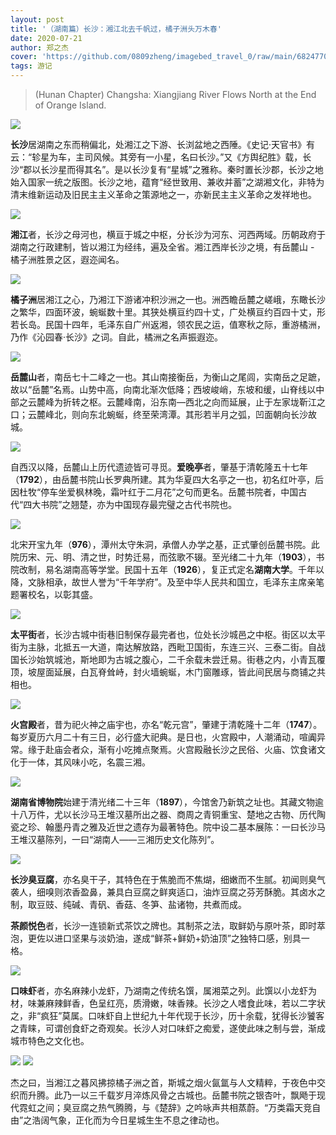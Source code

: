 ```yaml
---
layout: post
title: '（湖南篇）长沙：湘江北去千帆过，橘子洲头万木春'
date: 2020-07-21
author: 郑之杰
cover: 'https://github.com/0809zheng/imagebed_travel_0/raw/main/6824770958cb8da5c8f1a5c3.png'
tags: 游记
---
```


> (Hunan Chapter) Changsha: Xiangjiang River Flows North at the End of Orange Island.

![](https://github.com/0809zheng/imagebed_travel_0/raw/main/6824770958cb8da5c8f1a5c3.png)

**长沙**居湖南之东而稍偏北，处湘江之下游、长浏盆地之西陲。《史记·天官书》有云：“轸星为车，主司风候。其旁有一小星，名曰长沙。”又《方舆纪胜》载，长沙“郡以长沙星而得其名”。是以长沙复有“星城”之雅称。秦时置长沙郡，长沙之地始入国家一统之版图。长沙之地，蕴育“经世致用、兼收并蓄”之湖湘文化，非特为清末维新运动及旧民主主义革命之策源地之一，亦新民主主义革命之发祥地也。

![](https://github.com/0809zheng/imagebed_travel_0/raw/main/6821f68458cb8da5c8ee8f06.png)

**湘江**者，长沙之母河也，横亘于城之中枢，分长沙为河东、河西两域。历朝政府于湖南之行政建制，皆以湘江为经纬，遍及全省。湘江西岸长沙之境，有岳麓山 - 橘子洲胜景之区，遐迩闻名。

![](https://github.com/0809zheng/imagebed_travel_0/raw/main/6821f63058cb8da5c8ee8da7.png)

**橘子洲**居湘江之心，乃湘江下游诸冲积沙洲之一也。洲西瞻岳麓之嵯峨，东瞰长沙之繁华，四面环波，蜿蜒数十里。其狭处横亘约四十丈，广处横亘约百四十丈，形若长岛。民国十四年，毛泽东自广州返湘，领农民之运，值寒秋之际，重游橘洲，乃作《沁园春·长沙》之词。自此，橘洲之名声振遐迩。

![](https://github.com/0809zheng/imagebed_travel_0/raw/main/6821eb3f58cb8da5c8ee6d0d.png)

**岳麓山**者，南岳七十二峰之一也。其山南接衡岳，为衡山之尾闾，实南岳之足蹠，故以“岳麓”名焉。山势中高，向南北渐次低降；西坡峻峭，东坡和缓，山脊线以中部之云麓峰为折转之枢。云麓峰南，沿东南—西北之向而延展，止于左家垅靳江之口；云麓峰北，则向东北蜿蜒，终至荣湾潭。其形若半月之弧，凹面朝向长沙故城。

![](https://github.com/0809zheng/imagebed_travel_0/raw/main/6821ed6858cb8da5c8ee78ad.png)

自西汉以降，岳麓山上历代遗迹皆可寻觅。**爱晚亭**者，肇基于清乾隆五十七年（**1792**），由岳麓书院山长罗典所建。其为华夏四大名亭之一也，初名红叶亭，后因杜牧“停车坐爱枫林晚，霜叶红于二月花”之句而更名。岳麓书院者，中国古代“四大书院”之翘楚，亦为中国现存最完璧之古代书院也。

![](https://github.com/0809zheng/imagebed_travel_0/raw/main/6821edea58cb8da5c8ee7bc2.png)

北宋开宝九年（**976**），潭州太守朱洞，承僧人办学之基，正式肇创岳麓书院。此院历宋、元、明、清之世，时势迁易，而弦歌不辍。至光绪二十九年（**1903**），书院改制，易名湖南高等学堂。民国十五年（**1926**），复正式定名**湖南大学**。千年以降，文脉相承，故世人誉为“千年学府”。及至中华人民共和国立，毛泽东主席亲笔题署校名，以彰其盛。

![](https://github.com/0809zheng/imagebed_travel_0/raw/main/6821ee8158cb8da5c8ee7f10.png)

**太平街**者，长沙古城中街巷旧制保存最完者也，位处长沙城邑之中枢。街区以太平街为主脉，北抵五一大道，南达解放路，西毗卫国街，东连三兴、三泰二街。自战国长沙始筑城池，斯地即为古城之腹心，二千余载未尝迁易。街巷之内，小青瓦覆顶，坡屋面延展，白瓦脊耸峙，封火墙蜿蜒，木门窗雕琢，皆此间民居与商铺之共相也。

![](https://github.com/0809zheng/imagebed_travel_0/raw/main/6821f09e58cb8da5c8ee8307.png)

**火宫殿**者，昔为祀火神之庙宇也，亦名“乾元宫”，肇建于清乾隆十二年（**1747**）。每岁夏历六月二十有三日，必行盛大祀典。是日也，火宫殿中，人潮涌动，喧阗异常。缘于赴庙会者众，渐有小吃摊点聚焉。火宫殿融长沙之民俗、火庙、饮食诸文化于一体，其风味小吃，名震三湘。

![](https://github.com/0809zheng/imagebed_travel_0/raw/main/6821efcd58cb8da5c8ee82a8.png)

**湖南省博物院**始建于清光绪二十三年（**1897**），今馆舍乃新筑之址也。其藏文物逾十八万件，尤以长沙马王堆汉墓所出之器、商周之青铜重宝、楚地之古物、历代陶瓷之珍、翰墨丹青之雅及近世之遗存为最著特色。院中设二基本展陈：一曰长沙马王堆汉墓陈列，一曰“湖南人——三湘历史文化陈列”。

![](https://github.com/0809zheng/imagebed_travel_0/raw/main/6821f17c58cb8da5c8ee83af.png)

**长沙臭豆腐**，亦名臭干子，其特色在于焦脆而不焦煳，细嫩而不生腻。初闻则臭气袭人，细嗅则浓香盈鼻，兼具白豆腐之鲜爽适口，油炸豆腐之芬芳酥脆。其卤水之制，取豆豉、纯碱、青矾、香菇、冬笋、盐诸物，共煮而成。

**茶颜悦色**者，长沙一连锁新式茶饮之牌也。其制茶之法，取鲜奶与原叶茶，即时萃泡，更佐以进口坚果与淡奶油，遂成“鲜茶+鲜奶+奶油顶”之独特口感，别具一格。

![](https://github.com/0809zheng/imagebed_travel_0/raw/main/6821f3b658cb8da5c8ee85d2.png)

**口味虾**者，亦名麻辣小龙虾，乃湖南之传统名馔，属湘菜之列。此馔以小龙虾为材，味兼麻辣鲜香，色呈红亮，质滑嫩，味香辣。长沙之人嗜食此味，若以二字状之，非“疯狂”莫属。口味虾自上世纪九十年代现于长沙，历十余载，犹得长沙饕客之青睐，可谓创食虾之奇观矣。长沙人对口味虾之痴爱，遂使此味之制与尝，渐成城市特色之文化也。

![](https://github.com/0809zheng/imagebed_travel_0/raw/main/6821f4c858cb8da5c8ee8824.png)
![](https://github.com/0809zheng/imagebed_travel_0/raw/main/6821f53558cb8da5c8ee89f1.png)

杰之曰，当湘江之暮风拂掠橘子洲之首，斯城之烟火氤氲与人文精粹，于夜色中交织而升腾。此乃一以三千载岁月淬炼风骨之古城也。岳麓书院之银杏叶，飘飏于现代霓虹之间；臭豆腐之热气腾腾，与《楚辞》之吟咏声共相蒸蔚。“万类霜天竞自由”之浩阔气象，正化而为今日星城生生不息之律动也。
